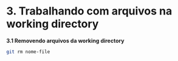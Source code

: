 # 3. Trabalhando com arquivos na working directory

**3.1 Removendo arquivos da working directory**
```bash
git rm nome-file
```
